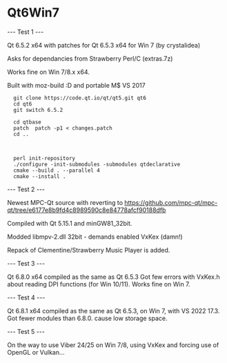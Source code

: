 # Qt6Win7

--- Test 1 ---
  
Qt 6.5.2 x64 with patches for Qt 6.5.3 x64 for Win 7 (by crystalidea)

Asks for dependancies from Strawberry Perl/C (extras.7z)

Works fine on Win 7/8.x x64.


Built with moz-build :D and portable M$ VS 2017

      git clone https://code.qt.io/qt/qt5.git qt6
      cd qt6
      git switch 6.5.2

      cd qtbase
      patch  patch -p1 < changes.patch
      cd ..


  
      perl init-repository
      ./configure -init-submodules -submodules qtdeclarative
      cmake --build . --parallel 4
      cmake --install .
      
      
--- Test 2 ---

Newest MPC-Qt source with reverting to https://github.com/mpc-qt/mpc-qt/tree/e6177e8b9fd4c8989590c8e84778afcf90188dfb

Compiled with Qt 5.15.1 and minGW81_32bit.

Modded libmpv-2.dll 32bit - demands enabled VxKex (damn!)

Repack of Clementine/Strawberry Music Player is added.


--- Test 3 ---

Qt 6.8.0 x64 compiled as the same as Qt 6.5.3
Got few errors with VxKex.h about reading DPI functions (for Win 10/11). Works fine on Win 7.

--- Test 4 ---

Qt 6.8.1 x64 compiled as the same as Qt 6.5.3, on Win 7, with VS 2022 17.3.
Got fewer modules than 6.8.0. cause low storage space.

--- Test 5 ---

On the way to use Viber 24/25 on Win 7/8, using VxKex and forcing use of OpenGL or Vulkan...

